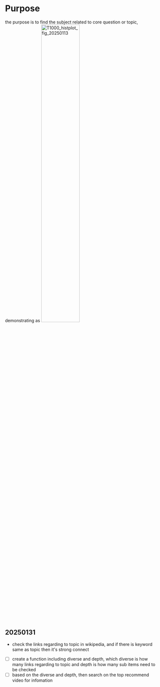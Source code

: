 # Purpose
the purpose is to find the subject related to core question or topic, demonstrating as 
<img align="justify" src="img/T1000_histplot_fig.png" alt="T1000_histplot_fig_20250113" style="width:50%">

## 20250131
* check the links regarding to topic in wikipedia, and if there is keyword same as topic then it's strong connect
- [ ] create a function including diverse and depth, which diverse is how many links regarding to topic and depth is how many sub items need to be checked
- [ ] based on the diverse and depth, then search on the top recommend video for infomation 
